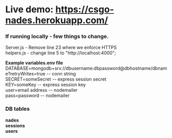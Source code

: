 # **Live demo:** https://csgo-nades.herokuapp.com/


### If running locally - few things to change.

Server.js - Remove line 23 where we enforce HTTPS
<br>
helpers.js - change line 5 to "http://localhost:4000";

**Example variables.env file**
<br>
DATABASE=mongodb+srv://dbusername:dbpassword@dbhostname/dbname?retryWrites=true -- conn string
<br>
SECRET=someSecret -- express session secret
<br>
KEY=someKey -- express session key
<br>
user=email address -- nodemailer
<br>
pass=password -- nodemailer


### DB tables
**nades**
<br>
**sessions**
<br>
**users**
<br>
